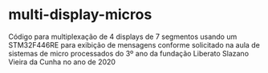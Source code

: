 # multi-display-micros
Código para multiplexação de 4 displays de 7 segmentos usando um STM32F446RE para exibição de mensagens conforme solicitado na aula de sistemas de micro processados do 3º ano da fundação Liberato Slazano Vieira da Cunha no ano de 2020
